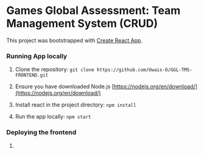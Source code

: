 # Games Global Assessment: Team Management System (CRUD)

This project was bootstrapped with [Create React App](https://github.com/facebook/create-react-app).

### Running App locally
1. Clone the repository: `git clone https://github.com/Uwais-O/GGL-TMS-FRONTEND.git`

2. Ensure you have downloaded Node.js [https://nodejs.org/en/download/](https://nodejs.org/en/download/)

3. Install react in the project directory: `npm install`

4. Run the app locally: `npm start`

### Deploying the frontend
1. 
